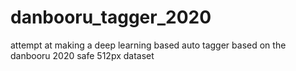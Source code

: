 # danbooru_tagger_2020
attempt at making a deep learning based auto tagger based on the danbooru 2020 safe 512px dataset
